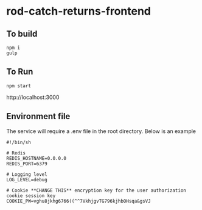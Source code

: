 # rod-catch-returns-frontend

## To build
```
npm i
gulp
```
## To Run
`npm start`

http://localhost:3000

## Environment file
The service will require a .env file in the root directory. Below is an example

```
#!/bin/sh

# Redis
REDIS_HOSTNAME=0.0.0.0
REDIS_PORT=6379

# Logging level
LOG_LEVEL=debug

# Cookie **CHANGE THIS** encryption key for the user authorization cookie session key
COOKIE_PW=vghu8jkhg6766((^^7VkhjgvTG796kjhbOHsqa&gsVJ
```